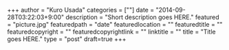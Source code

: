 +++
author = "Kuro Usada"
categories = [""]
date = "2014-09-28T03:22:03+9:00"
description = "Short description goes HERE."
featured = "picture.jpg"
featuredpath = "date"
featuredlocation = ""
featuredtitle = ""
featuredcopyright = ""
featuredcopyrightlink = ""
linktitle = ""
title = "Title goes HERE."
type = "post"
draft=true
+++

## 
